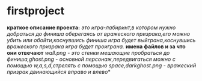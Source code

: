 # firstproject
**краткое описание проекта:** *это игра-лабиринт,в котором нужно добраться до финиша оберегаясь от вражеского призрака,его можно убить или обойти,коснувшись финиша игра будет выйграна,коснувшись вражеского призрака игра будет проиграна.*
**имена файлов и за что они отвечают** *wall.png - это стенки мешающие пробраться до финиша,ghost.png - основной персонаж,передвигаться можно с помощью w,a,s,d,стрелять с помощью space,darkghost.png - вражеский призрак двинающийся вправо и влево** 
